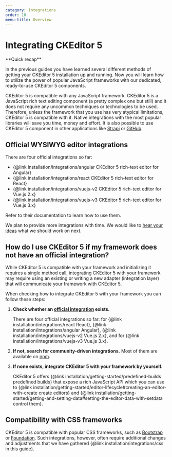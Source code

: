 ```yaml
---
category: integrations
order: 10
menu-title: Overview
---
```


# Integrating CKEditor 5

<info-box hint>
**Quick recap**

In the previous guides you have learned several different methods of getting your CKEditor 5 installation up and running. Now you will learn how to utilize the power of popular JavaScript frameworks with our dedicated, ready-to-use CKEditor 5 components.<!-- This one'll need an update when we get anything more'n just JS frameworks. So'll the opening paragraph. -->
</info-box>

CKEditor 5 is compatible with any JavaScript framework. CKEditor 5 is a JavaScript rich text editing component (a pretty complex one but still) and it does not require any uncommon techniques or technologies to be used. Therefore, unless the framework that you use has very atypical limitations, CKEditor 5 is compatible with it. Native integrations with the most popular libraries will save you time, money and effort. It is also possible to use CKEditor 5 component in other applications like [Strapi](https://market.strapi.io/plugins/@_sh-strapi-plugin-ckeditor) or [GitHub](https://github.com/ckeditor/github-writer).

## Official WYSIWYG editor integrations

There are four official integrations so far:

* {@link installation/integrations/angular CKEditor 5 rich-text editor for Angular}
* {@link installation/integrations/react CKEditor 5 rich-text editor for React}
* {@link installation/integrations/vuejs-v2 CKEditor 5 rich-text editor for Vue.js 2.x}
* {@link installation/integrations/vuejs-v3 CKEditor 5 rich-text editor for Vue.js 3.x}

Refer to their documentation to learn how to use them.

We plan to provide more integrations with time. We would like to [hear your ideas](https://github.com/ckeditor/ckeditor5/issues/1002) what we should work on next.

## How do I use CKEditor 5 if my framework does not have an official integration?

While CKEditor 5 is compatible with your framework and initializing it requires a single method call, integrating CKEditor 5 with your framework may require using an existing or writing a new adapter (integration layer) that will communicate your framework with CKEditor 5.

When checking how to integrate CKEditor 5 with your framework you can follow these steps:

1. **Check whether an [official integration](#official-wysiwyg-editor-integrations) exists.**

	There are four official integrations so far: for {@link installation/integrations/react React}, {@link installation/integrations/angular Angular}, {@link installation/integrations/vuejs-v2 Vue.js 2.x}, and for {@link installation/integrations/vuejs-v3 Vue.js 3.x}.
2. **If not, search for community-driven integrations.** Most of them are available on [npm](https://www.npmjs.com/).
3. **If none exists, integrate CKEditor 5 with your framework by yourself.**

	CKEditor 5 offers {@link installation/getting-started/predefined-builds predefined builds} that expose a rich JavaScript API which you can use to {@link installation/getting-started/editor-lifecycle#creating-an-editor-with-create create editors} and {@link installation/getting-started/getting-and-setting-data#setting-the-editor-data-with-setdata control them}.

## Compatibility with CSS frameworks

CKEditor 5 is compatible with popular CSS frameworks, such as [Bootstrap](https://getbootstrap.com/) or [Foundation](https://get.foundation/). Such integrations, however, often require additional changes and adjustments that we have gathered {@link installation/integrations/css in this guide}.
